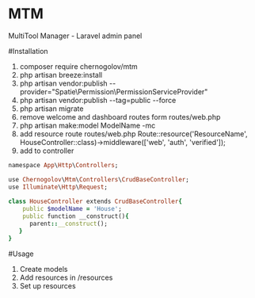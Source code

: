 # MTM
MultiTool Manager - Laravel admin panel

#Installation

1. composer require chernogolov/mtm
2. php artisan breeze:install
3. php artisan vendor:publish --provider="Spatie\Permission\PermissionServiceProvider"
4. php artisan vendor:publish --tag=public --force
5. php artisan migrate
7. remove welcome and dashboard routes form routes/web.php
8. php artisan make:model ModelName -mc
9. add resource route routes/web.php Route::resource('ResourceName', HouseController::class)->middleware(['web', 'auth', 'verified']);
11. add to controller

```rb
namespace App\Http\Controllers;

use Chernogolov\Mtm\Controllers\CrudBaseController;
use Illuminate\Http\Request;
 
class HouseController extends CrudBaseController{
    public $modelName = 'House';
    public function __construct(){
      parent::__construct();
   }
}
```
    
#Usage

1. Create models
2. Add resources in /resources
3. Set up resources 
